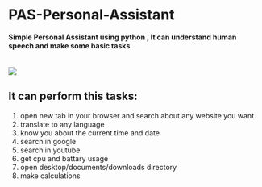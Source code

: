 # PAS-Personal-Assistant

**Simple Personal Assistant using python , It can understand human speech and make some basic tasks** <br />
<br />
<br />
![](https://github.com/waleednegm/PAS-Personal-Assistant/blob/master/screenshot.png)
## It can perform this tasks:
1. open new tab in your browser and search about any website you want
2. translate to any language
3. know you about the current time and date
4. search in google
5. search in youtube
6. get cpu and battary usage
7. open desktop/documents/downloads directory
8. make calculations
